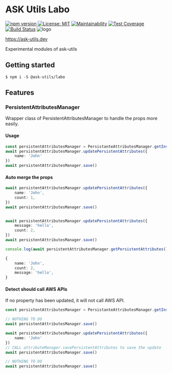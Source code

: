 # ASK Utils Labo
[![npm version](https://badge.fury.io/js/%40ask-utils%2Frouter.svg)](https://badge.fury.io/js/%40ask-utils%2Frouter)
[![License: MIT](https://img.shields.io/badge/License-MIT-yellow.svg)](https://opensource.org/licenses/MIT)
[![Maintainability](https://api.codeclimate.com/v1/badges/c17851759423ce151b9e/maintainability)](https://codeclimate.com/github/ask-utils/ask-utils/maintainability)
[![Test Coverage](https://api.codeclimate.com/v1/badges/c17851759423ce151b9e/test_coverage)](https://codeclimate.com/github/ask-utils/ask-utils/test_coverage)
[![Build Status](https://travis-ci.org/ask-utils/ask-utils.svg?branch=master)](https://travis-ci.org/ask-utils/ask-utils)
![logo](https://ask-utils.dev/static/9cbabc261164aba75a5d7e32d0e53371/8a651/youtube_profile_image.png)

https://ask-utils.dev

Experimental modules of ask-utils


## Getting started

```
$ npm i -S @ask-utils/labo
```

## Features

### PersistentAttributesManager

Wrapper class of PersistentAttributesManager to handle the props more easily.

#### Usage

```typescript
const persistentAttributesManager = PersistanteAttributesManager.getInstance(handlerInput.attributesManager)
await persistentAttributesManager.updatePersistentAttributes({
    name: 'John'
})
await persistentAttributesManager.save()
```

#### Auto merge the props

```typescript
await persistentAttributesManager.updatePersistentAttributes({
    name: 'John',
    count: 1,
})
await persistentAttributesManager.save()


await persistentAttributesManager.updatePersistentAttributes({
    message: 'hello',
    count: 2,
})
await persistentAttributesManager.save()

console.log(await persistentAttributesManager.getPersistentAttributes())

{
    name: 'John',
    count: 2,
    message: 'hello',
}
```

#### Detect should call AWS APIs

If no property has been updated, it will not call AWS API.

```typescript
const persistentAttributesManager = PersistanteAttributesManager.getInstance(handlerInput.attributesManager)

// NOTHING TO DO
await persistentAttributesManager.save()

await persistentAttributesManager.updatePersistentAttributes({
    name: 'John'
})
// CALL attributeManager.savePersistentAttributes to save the update
await persistentAttributesManager.save()

// NOTHING TO DO
await persistentAttributesManager.save()
```